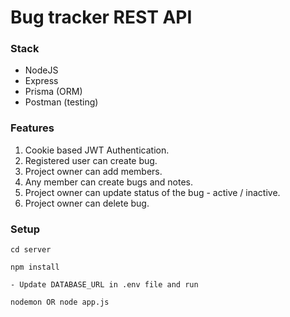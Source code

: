 # Bug tracker REST API

### Stack

- NodeJS
- Express
- Prisma (ORM)
- Postman (testing)

### Features

1. Cookie based JWT Authentication.
2. Registered user can create bug.
3. Project owner can add members.
4. Any member can create bugs and notes.
5. Project owner can update status of the bug - active / inactive.
6. Project owner can delete bug.

### Setup

```console
cd server

npm install
```

```console
- Update DATABASE_URL in .env file and run

nodemon OR node app.js
```
